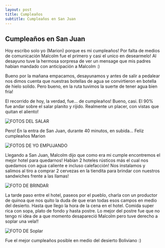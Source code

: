 ```yaml
---
layout: post
title: Cumpleaños
subtitle: Cumpleaños en San Juan
---
```


## Cumpleaños en San Juan

Hoy escribo solo yo (Marion) porque es mi cumpleaños!
Por falta de medios de comunicación Malcolm fue el primero y casi el unico en desearmelo!
Al desayuno tuve la hermosa sorpresa de ver un mensage que mis padres habian mandado con anticipación a Malcolm :)

Bueno por la mañana empacamos, desayunamos y antes de salir a pedalear nos dimos cuenta que nuestras botellas de agua se convirtieron en botella de hielo solido. Pero bueno, en la ruta tuvimos la suerte de tener agua bien fría!

El recorrido de hoy, la verdad, fue... de cumpleaños! Bueno, casi. El 90% fue andar sobre el salar planito y ríjido. Realmente un placer, con vistas que quitan el aliento!

![FOTOS DEL SALAR](https://lh3.googleusercontent.com/UyQTGLbvWtug_Xd1oTea_LY99IAQzyoVjt1bRTDK4RVAu5hTdttK07IfEZX2thUqMN7S2lzBUNXWb7vwWhzVPDUeqarRLrelxykbmhh3GAinfHz7Y2jTLWWrdNQJPSHoEHHHf42SIgWf0jKjC3h4bCcoMoObDl0qxFuxaE1COrTczDbSqJ-ZGmMtiXuV0rLQIrfaf85QtRxihOETovn89f_5I_d6DyEkOO3MfAUMDWPFHPjinjk6zE0qtZ4AkXTUxMLJdskMQUQMCWA-RlDO_o9cWUGYFCFlWG91tKHhGO9y2H-txUybmembogCRlf3A6-wh1KWecipkm6rH8xP8vEUzR2GIgocyyfCrqwuErxt1jJGu_8_49356mSL5SlFW_d7c3y5j681QJnAGLYYpKXANz7QFFgoaAEO8ZW1tH6MAVCKWwutllHUYrMxr05u6hbyCrZjicBstQig0or0WroZnXmO6aG8o_v2cCMvabnkcLJVPdM5dC5m6PilqX4_BeQzP3HixUldFgBs7HZjFal7Kp1Thankqq3pwdNEz46IWVk5LPbj60Si6Q2YoEGDffR6sZzO5zjDaronLrjhgIWRO_ejrhPzPyeM4WCX-8ZFDVqgIA6jCHw=w1215-h684-no)

Pero! En la entra de San Juan, durante 40 minutos, en subida...
Feliz cumpleaños Marion

![FOTOS DE YO EMPUJANDO](https://lh3.googleusercontent.com/1t7aG9ttPutcKVLBr3jjhejE77A6ov86iyDdlESZEgwwxMfUi2TiAFiRKGqcEuPxlEIowDMxaqrXFX8PNEEfD7cRyv0GLCka1EfO6W4nWv9crz3KSuPC1uGKyOkm10SICHoYgh0pRb9MZ9bItXVGuMdauAFYjH4ez7LJKFEnMc_2YdDCP-exa9s8H3RaM_oSUnRZNLoIhOaBGtUCTaoVw98Ha1tmyKiN5ZFodBIenszWK-03ufbqf8xmDU7gsmslDc5jDeiupaaFtJauozQO4sarlSk1pe1ivfVbYtb185NgWObAoDF2zr-GaadGJ-ABevb_ZIiHC2LAb7NAwiBz4pGDOc0qs3kxLq3WBSYnpJ42cDdZKKxH_TFphetGPkBFSaKnNRgqy_BAII01mqZobFoPl8_DLDDZ1SbXa5GiApEl3AKtbcAFp0kg1lKIHUZFH1R0k07xu8aCdDuCRKnafXcUiiC5LniscHmZ_78eBw6fMI4FeMcZQbOUG9W3Ia3lqi69baQ0-PHtCb1ldhpihmoVd_bgFTh8tgeGOJxZ1b1Os4NdgHKE8US3qH5B3F9LRFvTKSPWS1i9_83rXKatalMahJ8chBx0NxJy0Ro3zl3QOIfCQqs9kA=w1215-h684-no)

Llegando a San Juan, Malcolm dijo que como era mi cumple encontremos el mejor hotel para quedarnos! Habían 2 hoteles rústicos más el cual nos quedamos con agua caliente e incluso calefacción! Nos instalamos y salimos al tiro a comprar 2 cervezas en la tiendita para brindar con nuestros sandwiches frente a las llamas! 

![FOTO DE BRINDAR](https://lh3.googleusercontent.com/G7BBSPmAKhudjeGoCdx8qX00t4uCkebduuSb4XiH3SjL8PDVGtH-YV6tN2hSn71PO-LEDRV8H4EcGg4JX1fjUsSsdMel1iiQu_IFMpemT2O7F4TEvAAVFdJWd0kFy5XCYwu3R1nyUcGPjKGWwEGIdxCZlZ6RSiEH8CdRg5QQyFu1ThYqcn9QNiCULk_S615gPP6FIllA-nExd0VxGJm0XTKnd3_dWRv7Dc-sVuupzcPjjY-SzzKrxGgI3RxK38ugZVPqvwMBS9ysgx2SNPMSlEvvINJU1KK7sOhJ-MjjymvAw6Fttim6kgjulDN2VXmaytZj4YjoFjxrxudkm_9AIReE0612EGC1x8PaxsZR9YoL8knmWHPuJmItKX-nzYP7Rg023YSNaLaJ8GRvYHiE8aC7WgmLrZU4EMtEPzXGkcQWu8-YVkLLXcGUlYfYjtm_u9qk5dT1lIl7ZirwhWQPD9BP1GyfOJvV1Sr7wqVGCpx8MhR0fiwR1aNhzPHs2yUdOj-VbFpMuu-5mbXDSPmQgDIAojEu3aKAI6XpgjVbcdC1ct-bzI6oUqP7RMNeiMcU11dWCw3tkcKwI1EzDRSF91efH5Sj8eZG8Vhn1fExFbrTuGgQvHYPxQ=w1215-h684-no)

La tarde paso entre el hotel, paseos por el pueblo, charla con un productor de quinoa que nos quito la duda de que eran todas esos campos en medio del desierto. Hasta que llego la hora de la cena en el hotel. Comida super rica con sopa, plato de fondo y hasta postre. Lo mejor del postre fue que no tengo ni idea de a que momento desapareció Malcolm pero tuve derecho a soplar una vela!!

![FOTO DE Soplar](https://lh3.googleusercontent.com/Y3bKvBSEbPYEoVvsioThDaKyQnv58NE7_x1xeEJIE92VlMH13Hrkq9ZT9flIq73bLbk9IIvb_t0rnbe3fN60nTqeLLJlnYy4KAT32aXdQ56uqWa7A6BrtvXG3wRS5n39C_3OvyNnu01Eu7HaiZH88NTmQBjj16vcjrTd8U0K2EwdHXMo3-7vhm9k5rZVD-y2v3EgYV9aswxztQep2JFYGmvMnUZtsz_vRFafTIijnt43sW4NEjcbWl8WwiJuM-32SGeMoRl9bwUkdWlWaezqa2ptz6rR6xK8IWpzMKHKHHt8Atf-CC6QkM7s1XxzajgWaJ3HhLBKSBlKzFmo1gJXYhZkFmsLUAdbiE0kZSFdnJlyrPyaHpRdevoHnr1StAtYLRVne3_oaf7ffuqz88giPj6VuLimFZm4G_E_1hzmaZ0pxbvlmmcb6_i9-kgl6Xa01FOq4fcBvc5e_wgkMHBdR20y4T_bS8_J2dXAh3Vt_m09mLxsmNBgnGLEl0fg09NRL4DHNVWa1XnN1zDE42FcA847Fb7le16hMhrCj6VqJx8NdAlmKDXOBCH_nBzj-G8n_55KFi1pPRKtKwAsM47tcepukLz0tf7xGUFinhOsgfOPKBtC8ees581bPzdsovsUL2Hgg_vCHq4wg__c3HCIst0za8vKAT9fRFCzeE68jyWeFG8=w1215-h684-no)

Fue el mejor cumpleaños posible en medio del desierto Boliviano :)



